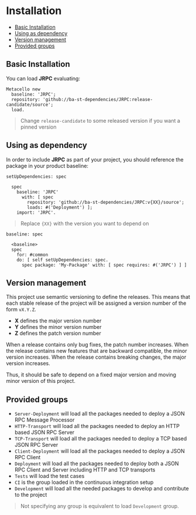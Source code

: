 # Installation
- [Basic Installation](#basic-installation)
- [Using as dependency](#using-as-dependency)
- [Version management](#version-management)
- [Provided groups](#provided-groups)

## Basic Installation

You can load **JRPC** evaluating:

```smalltalk
Metacello new
  baseline: 'JRPC';
  repository: 'github://ba-st-dependencies/JRPC:release-candidate/source';
  load.
```

> Change `release-candidate` to some released version if you want a pinned version

## Using as dependency

In order to include **JRPC** as part of your project, you should reference the package in your product baseline:

```smalltalk
setUpDependencies: spec

  spec
    baseline: 'JRPC'
      with: [ spec
        repository: 'github://ba-st-dependencies/JRPC:v{XX}/source';
        loads: #('Deployment') ];
    import: 'JRPC'.
```

> Replace `{XX}` with the version you want to depend on

```smalltalk
baseline: spec

  <baseline>
  spec
    for: #common
    do: [ self setUpDependencies: spec.
      spec package: 'My-Package' with: [ spec requires: #('JRPC') ] ]
```

## Version management

This project use semantic versioning to define the releases. This means that each stable release of the project will be assigned a version number of the form `vX.Y.Z`.

- **X** defines the major version number
- **Y** defines the minor version number
- **Z** defines the patch version number

When a release contains only bug fixes, the patch number increases. When the release contains new features that are backward compatible, the minor version increases. When the release contains breaking changes, the major version increases.

Thus, it should be safe to depend on a fixed major version and moving minor version of this project.

## Provided groups

- `Server-Deployment` will load all the packages needed to deploy a JSON RPC Message Processor
- `HTTP-Transport` will load all the packages needed to deploy an HTTP based JSON RPC Server
- `TCP-Transport` will load all the packages needed to deploy a TCP based JSON RPC Server
- `Client-Deployment` will load all the packages needed to deploy a JSON RPC Client
- `Deployment` will load all the packages needed to deploy both a JSON RPC Client and Server including HTTP and TCP transports
- `Tests` will load the test cases
- `CI` is the group loaded in the continuous integration setup
- `Development` will load all the needed packages to develop and contribute to the project

> Not specifying any group is equivalent to load `Development` group.
